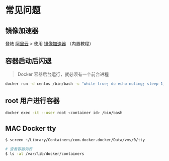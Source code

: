 # 常见问题



## 镜像加速器

登陆 [阿里云](https://account.aliyun.com/login/login.htm) > 使用 [镜像加速器](https://cr.console.aliyun.com/cn-beijing/instances/mirrors) （内置教程）



## 容器启动后闪退

>  Docker 容器后台运行，就必须有一个前台进程

```bash
docker run -d centos /bin/bash -c "while true; do echo noting; sleep 1; done"
```



## root 用户进行容器

```bash
docker exec -it --user root <container id> /bin/bash
```



## MAC Docker tty

```bash
$ screen ~/Library/Containers/com.docker.docker/Data/vms/0/tty

# 查看容器列表
$ ls -al /var/lib/docker/containers
```



